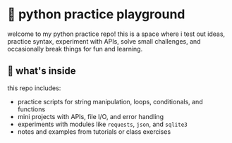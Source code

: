 # 🐍 python practice playground

welcome to my python practice repo! this is a space where i test out ideas, practice syntax, experiment with APIs, solve small challenges, and occasionally break things for fun and learning.

## 📂 what's inside

this repo includes:
- practice scripts for string manipulation, loops, conditionals, and functions
- mini projects with APIs, file I/O, and error handling
- experiments with modules like `requests`, `json`, and `sqlite3`
- notes and examples from tutorials or class exercises
